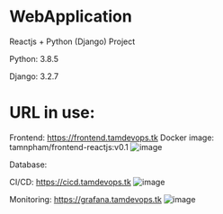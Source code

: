 # WebApplication
Reactjs + Python (Django) Project

Python: 3.8.5

Django: 3.2.7



# URL in use:
Frontend: https://frontend.tamdevops.tk
Docker image: tamnpham/frontend-reactjs:v0.1
![image](https://user-images.githubusercontent.com/90249100/134755366-997b0de9-4e86-4880-8a29-dd3bea8c2799.png)


Database: 

CI/CD: https://cicd.tamdevops.tk
![image](https://user-images.githubusercontent.com/90249100/133552776-936107af-de1a-496e-be75-9ac2ae67d89b.png)

Monitoring: https://grafana.tamdevops.tk
![image](https://user-images.githubusercontent.com/90249100/133552727-2a4d8931-f582-49cc-84a7-c106a5738fd3.png)
